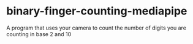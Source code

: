 # binary-finger-counting-mediapipe
A program that uses your camera to count the number of digits you are counting in base 2 and 10
